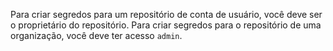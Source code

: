 Para criar segredos para um repositório de conta de usuário, você deve ser o proprietário do repositório. Para criar segredos para o repositório de uma organização, você deve ter acesso `admin`.
